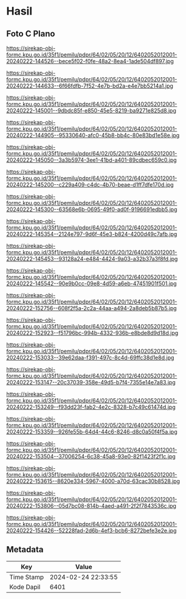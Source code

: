 # Hasil

## Foto C Plano

https://sirekap-obj-formc.kpu.go.id/35f1/pemilu/pdpr/64/02/05/20/12/6402052012001-20240222-144526--bece5f02-f0fe-48a2-8ea4-1ade504df897.jpg

https://sirekap-obj-formc.kpu.go.id/35f1/pemilu/pdpr/64/02/05/20/12/6402052012001-20240222-144633--6f66fdfb-7f52-4e7b-bd2a-e4e7bb5214a1.jpg

https://sirekap-obj-formc.kpu.go.id/35f1/pemilu/pdpr/64/02/05/20/12/6402052012001-20240222-145001--9dbdc85f-e850-45e5-8219-ba9271e825d8.jpg

https://sirekap-obj-formc.kpu.go.id/35f1/pemilu/pdpr/64/02/05/20/12/6402052012001-20240222-144905--95330640-afc0-45b8-bb4c-80e83bd1e58e.jpg

https://sirekap-obj-formc.kpu.go.id/35f1/pemilu/pdpr/64/02/05/20/12/6402052012001-20240222-145050--3a3b5974-3ee1-41bd-a401-89cdbec659c0.jpg

https://sirekap-obj-formc.kpu.go.id/35f1/pemilu/pdpr/64/02/05/20/12/6402052012001-20240222-145200--c229a409-c4dc-4b70-beae-d1ff7dfe170d.jpg

https://sirekap-obj-formc.kpu.go.id/35f1/pemilu/pdpr/64/02/05/20/12/6402052012001-20240222-145300--63568e6b-0695-49f0-ad0f-9196691edbb5.jpg

https://sirekap-obj-formc.kpu.go.id/35f1/pemilu/pdpr/64/02/05/20/12/6402052012001-20240222-145354--2124e797-9d6f-45e3-b824-4200d49c7afb.jpg

https://sirekap-obj-formc.kpu.go.id/35f1/pemilu/pdpr/64/02/05/20/12/6402052012001-20240222-145453--93128a24-e484-4424-9a03-a32b37a3f8fd.jpg

https://sirekap-obj-formc.kpu.go.id/35f1/pemilu/pdpr/64/02/05/20/12/6402052012001-20240222-145542--90e9b0cc-09e8-4d59-a6eb-47451901f501.jpg

https://sirekap-obj-formc.kpu.go.id/35f1/pemilu/pdpr/64/02/05/20/12/6402052012001-20240222-152756--608f2f5a-2c2a-44aa-a494-2a8deb5b87b5.jpg

https://sirekap-obj-formc.kpu.go.id/35f1/pemilu/pdpr/64/02/05/20/12/6402052012001-20240222-152923--f51796bc-994b-4332-936b-e8bde8d9d18d.jpg

https://sirekap-obj-formc.kpu.go.id/35f1/pemilu/pdpr/64/02/05/20/12/6402052012001-20240222-153033--39e62daa-f391-497c-8c4d-69ffc38d1e8d.jpg

https://sirekap-obj-formc.kpu.go.id/35f1/pemilu/pdpr/64/02/05/20/12/6402052012001-20240222-153147--20c37039-358e-49d5-b7f4-7355e14e7a83.jpg

https://sirekap-obj-formc.kpu.go.id/35f1/pemilu/pdpr/64/02/05/20/12/6402052012001-20240222-153249--f93dd23f-fab2-4e2c-8328-b7c49c61474d.jpg

https://sirekap-obj-formc.kpu.go.id/35f1/pemilu/pdpr/64/02/05/20/12/6402052012001-20240222-153359--926fe55b-64d4-44c6-8246-d8c0a50f4f5a.jpg

https://sirekap-obj-formc.kpu.go.id/35f1/pemilu/pdpr/64/02/05/20/12/6402052012001-20240222-153504--37006254-6c38-45a8-93e0-82f1423f2f1c.jpg

https://sirekap-obj-formc.kpu.go.id/35f1/pemilu/pdpr/64/02/05/20/12/6402052012001-20240222-153615--8620e334-5967-4000-a70d-63cac30b8528.jpg

https://sirekap-obj-formc.kpu.go.id/35f1/pemilu/pdpr/64/02/05/20/12/6402052012001-20240222-153806--05d7bc08-814b-4aed-a491-2f2f7843536c.jpg

https://sirekap-obj-formc.kpu.go.id/35f1/pemilu/pdpr/64/02/05/20/12/6402052012001-20240222-154426--52228fad-2d6b-4ef3-bcb6-8272befe3e2e.jpg


## Metadata

| Key        | Value               |
| ---------- | ------------------- |
| Time Stamp | 2024-02-24 22:33:55 |
| Kode Dapil | 6401                |



